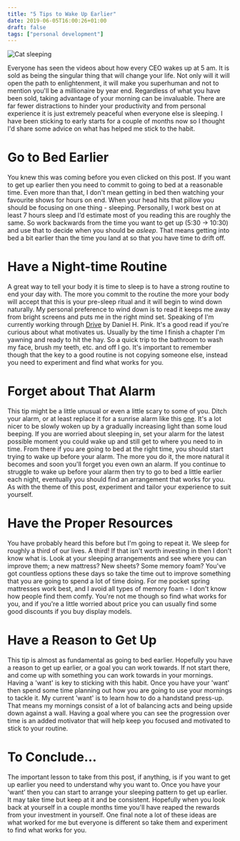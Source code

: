 ```yaml
---
title: "5 Tips to Wake Up Earlier"
date: 2019-06-05T16:00:26+01:00
draft: false
tags: ["personal development"]
---
```

  
![Cat sleeping](/images/cat-sleeping-bed.jpg "Cat sleeping")

Everyone has seen the videos about how every CEO wakes up at 5 am. It is sold as being the singular thing that will change your life. Not only will it will open the path to enlightenment, it will make you superhuman and not to mention you'll be a millionaire by year end. Regardless of what you have been sold, taking advantage of your morning can be invaluable. There are far fewer distractions to hinder your productivity and from personal experience it is just extremely peaceful when everyone else is sleeping. I have been sticking to early starts for a couple of months now so I thought I'd share some advice on what has helped me stick to the habit.
  

# Go to Bed Earlier
You knew this was coming before you even clicked on this post. If you want to get up earlier then you need to commit to going to bed at a reasonable time. Even more than that, I don't mean getting in bed then watching your favourite shows for hours on end. When your head hits that pillow you should be focusing on one thing - sleeping. Personally, I work best on at least 7 hours sleep and I’d estimate most of you reading this are roughly the same. So work backwards from the time you want to get up (5:30 -> 10:30) and use that to decide when you should be *asleep*. That means getting into bed a bit earlier than the time you land at so that you have time to drift off.

# Have a Night-time Routine
A great way to tell your body it is time to sleep is to have a strong routine to end your day with. The more you commit to the routine the more your body will accept that this is your pre-sleep ritual and it will begin to wind down naturally. My personal preference to wind down is to read it keeps me away from bright screens and puts me in the right mind set. Speaking of I'm currently working through [Drive](https://www.amazon.co.uk/gp/product/1786891700/ref=as_li_tl?ie=UTF8&camp=1634&creative=6738&creativeASIN=1786891700&linkCode=as2&tag=mikeycodes-21&linkId=67e4b55ddceb31e6fe54681fda9de0ae) by Daniel H. Pink. It's a good read if you're curious about what motivates us. Usually by the time I finish a chapter I'm yawning and ready to hit the hay. So a quick trip to the bathroom to wash my face, brush my teeth, etc. and off I go. It's important to remember though that the key to a good routine is not copying someone else, instead you need to experiment and find what works for you.

# Forget about That Alarm
This tip might be a little unusual or even a little scary to some of you. Ditch your alarm, or at least replace it for a sunrise alarm like this [one](https://www.amazon.co.uk/gp/product/B07CVKP2CD/ref=as_li_tl?ie=UTF8&camp=1634&creative=6738&creativeASIN=B07CVKP2CD&linkCode=as2&tag=mikeycodes-21&linkId=fc91cc7688f7444b3407c6d220b3bb8d). It's a lot nicer to be slowly woken up by a gradually increasing light than some loud beeping. If you are worried about sleeping in, set your alarm for the latest possible moment you could wake up and still get to where you need to in time. From there if you are going to bed at the right time, you should start trying to wake up before your alarm. The more you do it, the more natural it becomes and soon you'll forget you even own an alarm. If you continue to struggle to wake up before your alarm then try to go to bed a little earlier each night, eventually you should find an arrangement that works for you. As with the theme of this post, experiment and tailor your experience to suit yourself.

# Have the Proper Resources
You have probably heard this before but I'm going to repeat it. We sleep for roughly a third of our lives. A third! If that isn't worth investing in then I don't know what is. Look at your sleeping arrangements and see where you can improve them; a new mattress? New sheets? Some memory foam? You've got countless options these days so take the time out to improve something that you are going to spend a lot of time doing. For me pocket spring mattresses work best, and I avoid all types of memory foam - I don't know how people find them comfy. You're not me though so find what works for you, and if you're a little worried about price you can usually find some good discounts if you buy display models.

# Have a Reason to Get Up
This tip is almost as fundamental as going to bed earlier. Hopefully you have a reason to get up earlier, or a goal you can work towards. If not start there, and come up with something you can work towards in your mornings. Having a 'want' is key to sticking with this habit. Once you have your 'want' then spend some time planning out how you are going to use your mornings to tackle it. My current 'want' is to learn how to do a handstand press-up. That means my mornings consist of a lot of balancing acts and being upside down against a wall. Having a goal where you can see the progression over time is an added motivator that will help keep you focused and motivated to stick to your routine.

# To Conclude…
The important lesson to take from this post, if anything, is if you want to get up earlier you need to understand why you want to. Once you have your 'want’ then you can start to arrange your sleeping pattern to get up earlier. It may take time but keep at it and be consistent. Hopefully when you look back at yourself in a couple months time you'll have reaped the rewards from your investment in yourself. One final note a lot of these ideas are what worked for me but everyone is different so take them and experiment to find what works for you.
